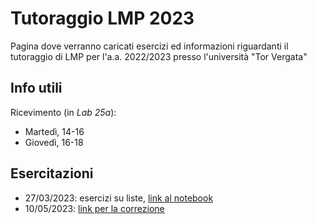 # Tutoraggio LMP 2023
Pagina dove verranno caricati esercizi ed informazioni riguardanti il tutoraggio di LMP per l'a.a. 2022/2023 presso l'università "Tor Vergata"
## Info utili
Ricevimento (in _Lab 25a_):
* Martedì, 14-16
* Giovedì, 16-18
## Esercitazioni 
* 27/03/2023: esercizi su liste, [link al notebook](https://swish.swi-prolog.org/p/[LMP]%201%20-%20Esercizi%20liste.swinb)
* 10/05/2023: [link per la correzione](https://teams.microsoft.com/l/meetup-join/19:meeting_OTE1ZWFkYjgtNmIzMS00ZGE4LTg2NTMtODMxNzNlZmY3NTYw@thread.v2/0?context=%7B%22Tid%22:%2224c5be2a-d764-40c5-9975-82d08ae47d0e%22,%22Oid%22:%22c23631af-27f9-4d5b-9461-a6560039e342%22%7D)

